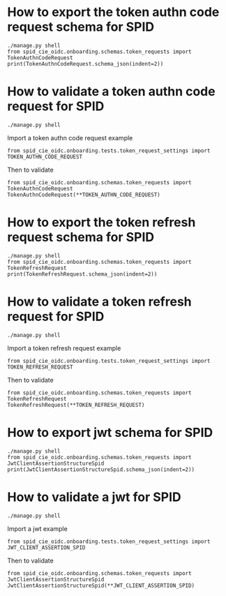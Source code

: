 # How to export the token authn code request schema for SPID

````
./manage.py shell
from spid_cie_oidc.onboarding.schemas.token_requests import TokenAuthnCodeRequest
print(TokenAuthnCodeRequest.schema_json(indent=2))
````

# How to validate a token authn code request for SPID

````
./manage.py shell
````
Import a token authn code request example
````
from spid_cie_oidc.onboarding.tests.token_request_settings import TOKEN_AUTHN_CODE_REQUEST
````
Then to validate
````
from spid_cie_oidc.onboarding.schemas.token_requests import TokenAuthnCodeRequest
TokenAuthnCodeRequest(**TOKEN_AUTHN_CODE_REQUEST)
````

# How to export the token refresh request schema for SPID

````
./manage.py shell
from spid_cie_oidc.onboarding.schemas.token_requests import TokenRefreshRequest
print(TokenRefreshRequest.schema_json(indent=2))
````

# How to validate a token refresh request for SPID

````
./manage.py shell
````
Import a token refresh request example
````
from spid_cie_oidc.onboarding.tests.token_request_settings import TOKEN_REFRESH_REQUEST
````
Then to validate
````
from spid_cie_oidc.onboarding.schemas.token_requests import TokenRefreshRequest
TokenRefreshRequest(**TOKEN_REFRESH_REQUEST)
````

# How to export jwt schema for SPID

````
./manage.py shell
from spid_cie_oidc.onboarding.schemas.token_requests import JwtClientAssertionStructureSpid
print(JwtClientAssertionStructureSpid.schema_json(indent=2))
````


# How to validate a jwt for SPID

````
./manage.py shell
````
Import a jwt example
````
from spid_cie_oidc.onboarding.tests.token_request_settings import JWT_CLIENT_ASSERTION_SPID
````
Then to validate
````
from spid_cie_oidc.onboarding.schemas.token_requests import JwtClientAssertionStructureSpid
JwtClientAssertionStructureSpid(**JWT_CLIENT_ASSERTION_SPID)
````
